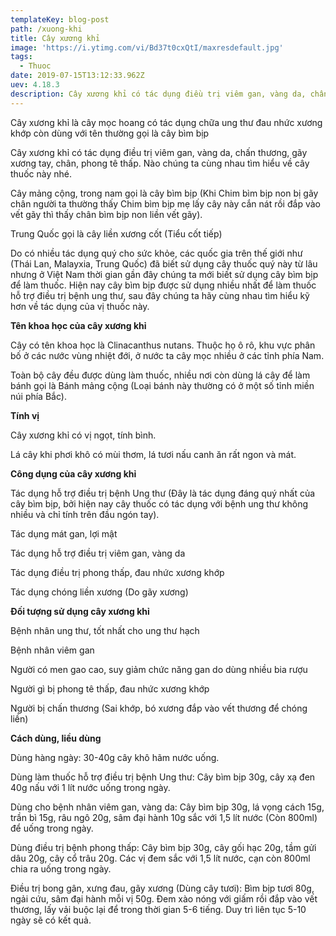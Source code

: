 ```yaml
---
templateKey: blog-post
path: /xuong-khi
title: Cây xương khỉ
image: 'https://i.ytimg.com/vi/Bd37t0cxQtI/maxresdefault.jpg' 
tags:
  - Thuoc
date: 2019-07-15T13:12:33.962Z
uev: 4.18.3
description: Cây xương khỉ có tác dụng điều trị viêm gan, vàng da, chấn thương, gãy xương tay, chân, phong tê thấp.
---
```


Cây xương khỉ là cây mọc hoang có tác dụng chữa ung thư đau nhức xương khớp còn dùng với tên thường gọi là cây bìm bịp

Cây xương khỉ có tác dụng điều trị viêm gan, vàng da, chấn thương, gãy xương tay, chân, phong tê thấp. Nào chúng ta cùng nhau tìm hiểu về cây thuốc này nhé.

Cây mảng cộng, trong nam gọi là cây bìm bịp (Khi Chim bìm bịp non bị gãy chân người ta thường thấy Chim bìm bịp mẹ lấy cây này cắn nát rồi đắp vào vết gãy thì thấy chân bìm bịp non liền vết gãy).

Trung Quốc gọi là cây liền xương cốt (Tiểu cốt tiếp)

Do có nhiều tác dụng quý cho sức khỏe, các quốc gia trên thế giới như (Thái Lan, Malayxia, Trung Quốc) đã biết sử dụng cây thuốc quý này từ lâu nhưng ở Việt Nam thời gian gần đây chúng ta mới biết sử dụng cây bìm bịp để làm thuốc. Hiện nay cây bìm bịp được sử dụng nhiều nhất để làm thuốc hỗ trợ điều trị bệnh ung thư, sau đây chúng ta hãy cùng nhau tìm hiểu kỹ hơn về tác dụng của vị thuốc này.

**Tên khoa học của cây xương khỉ**

Cây có tên khoa học là Clinacanthus nutans. Thuộc họ ô rô, khu vực phân bố ở các nước vùng nhiệt đới, ở nước ta cây mọc nhiều ở các tỉnh phía Nam.

Toàn bộ cây đều được dùng làm thuốc, nhiều nơi còn dùng lá cây để làm bánh gọi là Bánh mảng cộng (Loại bánh này thường có ở một số tỉnh miền núi phía Bắc).

**Tính vị**

Cây xương khỉ  có vị ngọt, tính bình.

Lá cây khi phơi khô có mùi thơm, lá tươi nấu canh ăn rất ngon và mát.

**Công dụng của cây xương khỉ**

Tác dụng hỗ trợ điều trị bệnh Ung thư (Đây là tác dụng đáng quý nhất của cây bìm bịp, bởi hiện nay cây thuốc có tác dụng với bệnh ung thư không nhiều và chỉ tính trên đầu ngón tay).

Tác dụng mát gan, lợi mật

Tác dụng hỗ trợ điều trị viêm gan, vàng da

Tác dụng điều trị phong thấp, đau nhức xương khớp

Tác dụng chóng liền xương (Do gãy xương)

**Đối tượng sử dụng cây xương khỉ**

Bệnh nhân ung thư, tốt nhất cho ung thư hạch

Bệnh nhân viêm gan

Người có men gao cao, suy giảm chức năng gan do dùng nhiều bia rượu

Người gì bị phong tê thấp, đau nhức xương khớp

Người bị chấn thương (Sai khớp, bó xương đắp vào vết thương để chóng liền)

**Cách dùng, liều dùng**

Dùng hàng ngày: 30-40g cây khô hãm nước uống.

Dùng làm thuốc hỗ trợ điều trị bệnh Ung thư: Cây bìm bịp 30g, cây xạ đen 40g nấu với 1 lít nước uống trong ngày.

Dùng cho bệnh nhân viêm gan, vàng da:  Cây bìm bịp 30g, lá vọng cách 15g, trần bì 15g, râu ngô 20g, sâm đại hành 10g sắc với 1,5 lít nước (Còn 800ml) để uống trong ngày.

Dùng điều trị bệnh phong thấp: Cây bìm bịp 30g, cây gối hạc 20g, tầm gửi dâu 20g, cây cổ trâu 20g. Các vị đem sắc với 1,5 lít nước, cạn còn 800ml chia ra uống trong ngày.

Điều trị bong gân, xưng đau, gãy xương (Dùng cây tươi): Bìm bịp tươi 80g, ngải cứu, sâm đại hành mỗi vị 50g. Đem xào nóng với giấm rồi đắp vào vết thương, lấy vải buộc lại để trong thời gian 5-6 tiếng. Duy trì liên tục 5-10 ngày sẽ có kết quả.